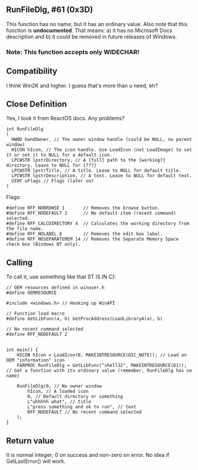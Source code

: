 ## RunFileDlg, #61 (0x3D)
This function has no name, but it has an ordinary value.
Also note that this function is <b>undocumented</b>. That means: a) it has no Microsoft Docs description and b) it could be removed in future releases of Windows.

### Note: This function accepts only WIDECHAR!

## Compatibility

I think Win2K and higher. I guess that's more than u need, eh?

## Close Definition
Yes, I took it from ReactOS docs. Any problems?
```
int RunFileDlg
(
  HWND hwndOwner, // The owner window handle (could be NULL, no parent window)
  HICON hIcon, // The icon handle. Use LoadIcon (not LoadImage) to set it or set it to NULL for a default icon.
  LPCWSTR lpstrDirectory, // A [full] path to the [working?] directory. Leave to NULL for [???]
  LPCWSTR lpstrTitle, // A title. Leave to NULL for default title.
  LPCWSTR lpstrDescription, // A text. Leave to NULL for default text.
  UINT uFlags // Flags (later on)
)
```
Flags:
```
#define RFF_NOBROWSE 1       // Removes the browse button.
#define RFF_NODEFAULT 2      // No default item (recent command) selected.
#define RFF_CALCDIRECTORY 4  // Calculates the working directory from the file name.
#define RFF_NOLABEL 8        // Removes the edit box label.
#define RFF_NOSEPARATEMEM 14 // Removes the Separate Memory Space check box (Windows NT only).
```
## Calling
To call it, use something like that (IT IS IN C):

```
// OEM resources defined in winuser.h
#define OEMRESOURCE

#include <windows.h> // Hooking up WinAPI

// Function load macro
#define GetLibFunc(a, b) GetProcAddress(LoadLibraryA(a), b)

// No recent command selected
#define RFF_NODEFAULT 2


int main() {
	HICON hIcon = LoadIcon(0, MAKEINTRESOURCE(OIC_NOTE)); // Load an OEM "information" icon
	FARPROC RunFileDlg = GetLibFunc("shell32", MAKEINTRESOURCE(61)); // Get a function with its ordinary value (remember, RunFileDlg has no name)
	
	RunFileDlg(0, // No owner window
		hIcon, // A loaded icon
		0, // Default directory or something
		L"uhhhhh what", // title
		L"press something and ok to run", // text
		RFF_NODEFAULT // No recent command selected
	);
}
```

## Return value
It is normal integer; 0 on success and non-zero on error. No idea if GetLastError() will work.
